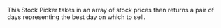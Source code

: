 This Stock Picker takes in an array of stock prices then returns a pair of days representing the best day on which to sell. 
